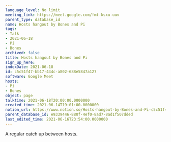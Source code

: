 ```yaml
---
language_level: No limit
meeting_link: https://meet.google.com/fmt-ksxu-uuv
parent_type: database_id
name: Hosts hangout by Bones and Pi
tags:
- Talk
- 2021-06-18
- Pi
- Bones
archived: false
title: Hosts hangout by Bones and Pi
sign_up_here: 
indexDate: 2021-06-18
id: c5c51f47-bb17-444c-a802-688e5847a127
software: Google Meet
hosts:
- Pi
- Bones
object: page
talktime: 2021-06-18T20:00:00.0000000
created_time: 2021-06-14T19:01:00.0000000
notion_url: https://www.notion.so/Hosts-hangout-by-Bones-and-Pi-c5c51f47bb17444ca802688e5847a127
parent_database_id: e9339446-880f-4ef0-8ad7-8ad1f507dded
last_edited_time: 2021-06-16T23:54:00.0000000
---
```


A regular catch up between hosts.


